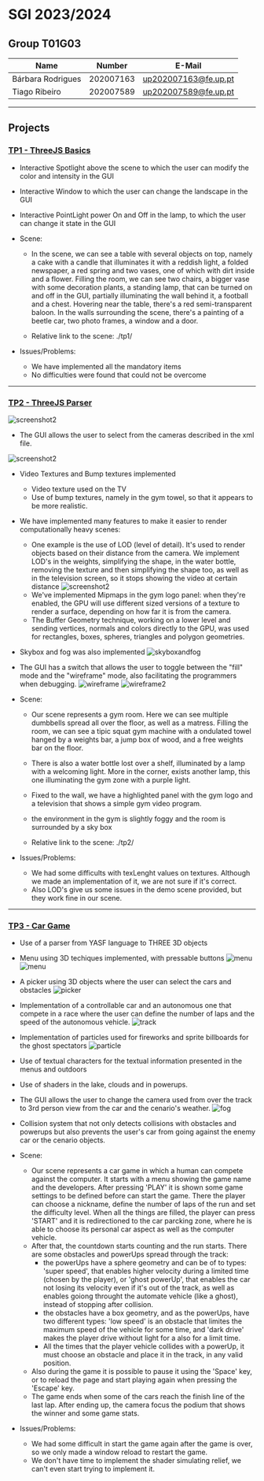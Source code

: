 # SGI 2023/2024

## Group T01G03

| Name             | Number    | E-Mail             |
| ---------------- | --------- | ------------------ |
| Bárbara Rodrigues        | 202007163 | up202007163@fe.up.pt  |
| Tiago Ribeiro        | 202007589 | up202007589@fe.up.pt |

----

## Projects

### [TP1 - ThreeJS Basics](tp1)

- Interactive Spotlight above the scene to which the user can modify the color and intensity in the GUI
- Interactive Window to which the user can change the landscape in the GUI
- Interactive PointLight power On and Off in the lamp, to which the user can change it state in the GUI
 

- Scene:
  - In the scene, we can see a table with several objects on top, namely a cake with a candle that illuminates it with a reddish light, a folded newspaper, a red spring and two vases, one of which with dirt inside and a flower. Filling the room, we can see two chairs, a bigger vase with some decoration plants, a standing lamp, that can be turned on and off in the GUI, partially illuminating the wall behind it, a football and a chest. Hovering near the table, there's a red semi-transparent baloon. In the walls surrounding the scene, there's a painting of a beetle car, two photo frames, a window and a door.

  - Relative link to the scene: ./tp1/

- Issues/Problems:

  - We have implemented all the mandatory items
  - No difficulties were found that could not be overcome


-----

### [TP2 - ThreeJS Parser](tp2)

![screenshot2](screenshots/screenshot1.png)

- The GUI allows the user to select from the cameras described in the xml file.

![screenshot2](screenshots/orthocam.png)

- Video Textures and Bump textures implemented
  - Video texture used on the TV
  - Use of bump textures, namely in the gym towel, so that it appears to be more realistic.
- We have implemented many features to make it easier to render computationally heavy scenes:
  - One example is the use of LOD (level of detail). It's used to render objects based on their distance from the camera. We implement LOD's in the weights, simplifying the shape, in the water bottle, removing the texture and then simplifying the shape too, as well as in the television screen, so it stops showing the video at certain distance
  ![screenshot2](screenshots/screenshot2.png)
  - We've implemented Mipmaps in the gym logo panel: when they're enabled, the GPU will use different sized versions of a texture to render a surface, depending on how far it is from the camera.
  - The Buffer Geometry technique, working on a lower level and sending vertices, normals and colors directly to the GPU, was used for rectangles, boxes, spheres, triangles and polygon geometries.
- Skybox and fog was also implemented
![skyboxandfog](screenshots/skyboxandfog.png)
- The GUI has a switch that allows the user to toggle between the "fill" mode and the "wireframe" mode, also facilitating the programmers when debugging.
![wireframe](screenshots/wireframe.png)
![wireframe2](screenshots/wireframe2.png)


- Scene:
  - Our scene represents a gym room. Here we can see multiple dumbbells spread all over the floor, as well as a matress. Filling the room, we can see a tipic squat gym machine with a ondulated towel hanged by a weights bar, a jump box of wood, and a free weights bar on the floor.
  - There is also a water bottle lost over a  shelf, illuminated by a lamp with a welcoming light. More in the corner, exists another lamp, this one illuminating the gym zone with a purple light.
  - Fixed to the wall, we have a highlighted panel with the gym logo and a television that shows a simple gym video program.
  - the environment in the gym is slightly foggy and the room is surrounded by a sky box

  - Relative link to the scene: ./tp2/

- Issues/Problems:

  - We had some difficults with texLenght values on textures. Although we made an implementation of it, we are not sure if it's correct.
  - Also LOD's give us some issues in the demo scene provided, but they work fine in our scene.
----

### [TP3 - Car Game](tp3)

- Use of a parser from YASF language to THREE 3D objects
- Menu using 3D techiques implemented, with pressable buttons
![menu](screenshots/init.png)
![menu](screenshots/input.png)
- A picker using 3D objects where the user can select the cars and obstacles
![picker](screenshots/picker.png)
- Implementation of a controllable car and an autonomous one that compete in a race where the user can define the number of laps and the speed of the autonomous vehicle.
![track](screenshots/track.png)
- Implementation of particles used for fireworks and sprite billboards for the ghost spectators
![particle](screenshots/fireworks.png)
- Use of textual characters for the textual information presented in the menus and outdoors
- Use of shaders in the lake, clouds and in powerups.
- The GUI allows the user to change the camera used from over the track to 3rd person view from the car and the cenario's weather.
![fog](screenshots/fog.png)
- Collision system that not only detects collisions with obstacles and powerups but also prevents the user's car from going against the enemy car or the cenario objects.

- Scene:
  - Our scene represents a car game in which a human can compete against the computer. It starts with a menu showing the game name and the developers. After pressing 'PLAY' it is shown some game settings to be defined before can start the game. There the player can choose a nickname, define the number of laps of the run and set the difficulty level. When all the things are filled, the player can press 'START' and it is redirectioned to the car parcking zone, where he is able to choose its personal car aspect as well as the computer vehicle.
  - After that, the countdown starts counting and the run starts. There are some obstacles and powerUps spread through the track:
    - the powerUps have a sphere geometry and can be of to types: 'super speed', that enables higher velocity during a limited time (chosen by the player), or 'ghost powerUp', that enables the car not losing its velocity even if it's out of the track, as well as enables goiong throught the automate vehicle (like a ghost), instead of stopping after collision.
    - the obstacles have a box geometry, and as the powerUps, have two different types: 'low speed' is an obstacle that limites the maximum speed of the vehicle for some time, and 'dark drive' makes the player drive without light for a also for a limit time.
    - All the times that the player vehicle collides with a powerUp, it must choose an obstacle and place it in the track, in any valid position.
  - Also during the game it is possible to pause it using the 'Space' key, or to reload the page and start playing again when pressing the 'Escape' key.
  - The game ends when some of the cars reach the finish line of the last lap. After ending up, the camera focus the podium that shows the winner and some game stats.

- Issues/Problems:

  - We had some difficult in start the game again after the game is over, so we only made a window reload to restart the game.
  - We don't have time to implement the shader simulating relief, we can't even start trying to implement it.

